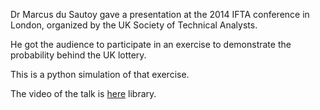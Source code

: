 Dr Marcus du Sautoy gave a presentation at the 2014 IFTA conference in London, organized by the UK Society of Technical Analysts.

He got the audience to participate in an exercise to demonstrate the probability behind the UK lottery.

This is a python simulation of that exercise.

The video of the talk is [here](https://www.youtube.com/watch?v=QpyOKEHhTeI) library.







